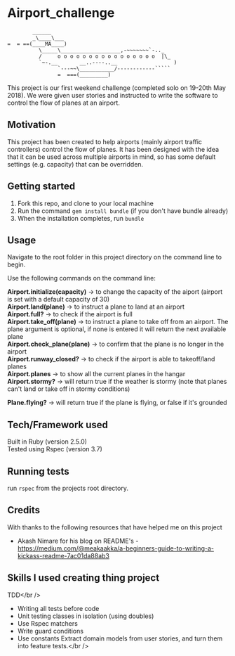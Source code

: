 # Airport_challenge

```
        ______
        _\____\___
=  = ==(____MA____)
          \_____\___________________,-~~~~~~~`-.._
          /     o o o o o o o o o o o o o o o o  |\_
          `~-.__       __..----..__                  )
                `---~~\___________/------------`````
                =  ===(_________)

```

This project is our first weekend challenge (completed solo on 19-20th May 2018). We were given user stories and instructed to write the software to control the flow of planes at an airport. 

## Motivation 

This project has been created to help airports (mainly airport traffic controllers) control the flow of planes. It has been designed with the idea that it can be used across multiple airports in mind, so has some default settings (e.g. capacity) that can be overridden. 

## Getting started

1. Fork this repo, and clone to your local machine
2. Run the command `gem install bundle` (if you don't have bundle already)
3. When the installation completes, run `bundle`

## Usage

Navigate to the root folder in this project directory on the command line to begin. 

Use the following commands on the command line: 

**Airport.initialize(capacity)** -> to change the capacity of the aiport (airport is set with a default capacity of 30)<br />
**Airport.land(plane)** -> to instruct a plane to land at an airport<br />
**Airport.full?** -> to check if the airport is full<br />
**Airport.take_off(plane)** -> to instruct a plane to take off from an airport. The plane argument is optional, if none is entered it will return the next available plane<br /> 
**Airport.check_plane(plane)** -> to confirm that the plane is no longer in the airport<br />
**Airport.runway_closed?** -> to check if the airport is able to takeoff/land planes<br />
**Airport.planes** -> to show all the current planes in the hangar<br />
**Airport.stormy?** -> will return true if the weather is stormy (note that planes can't land or take off in stormy conditions)

**Plane.flying?** -> will return true if the plane is flying, or false if it's grounded 


## Tech/Framework used 

Built in Ruby (version 2.5.0)<br />
Tested using Rspec (version 3.7) 


## Running tests

run `rspec` from the projects root directory. 

## Credits 

With thanks to the following resources that have helped me on this project

* Akash Nimare for his blog on README's - https://medium.com/@meakaakka/a-beginners-guide-to-writing-a-kickass-readme-7ac01da88ab3

## Skills I used creating thing project 

TDD</br />
* Writing all tests before code 
* Unit testing classes in isolation (using doubles)
* Use Rspec matchers 
* Write guard conditions 
* Use constants
Extract domain models from user stories, and turn them into feature tests.</br /> 


